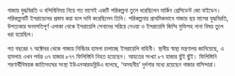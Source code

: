 গাজায় যুদ্ধবিরতি ও বন্দিবিনিময় নিয়ে গত মাসেই একটি পরিকল্পনা তুলে ধরেছিলেন মার্কিন প্রেসিডেন্ট জো বাইডেন। পরিকল্পনাটি ইসরায়েলের প্রস্তাব করা বলে দাবি করেছিলেন তিনি। পরিকল্পনায় প্রাথমিকভাবে গাজায় ছয় মাসের যুদ্ধবিরতি, উপত্যকার ঘনবসতিপূর্ণ এলাকা থেকে ইসরায়েলি সেনাদের সরিয়ে নেওয়া ও ইসরায়েলি জিম্মি মুক্তিসহ নানা বিষয় তুলে ধরা হয়েছিল।

গত বছরের ৭ অক্টোবর থেকে গাজায় নির্বিচার হামলা চালাচ্ছে ইসরায়েলি বাহিনী। স্থানীয় স্বাস্থ্য মন্ত্রণালয় জানিয়েছে, এ হামলায় এখন পর্যন্ত ৩৭ হাজার ৮৭৭ ফিলিস্তিনি নিহত হয়েছেন। আহতের সংখ্যা ৮৭ হাজার ছুঁই ছুঁই। ফিলিস্তিনি শরণার্থীবিষয়ক জাতিসংঘের সংস্থা ইউএনআরডব্লিউএ বলেছে, ‘অসহনীয়’ দুর্দশার মধ্যে রয়েছেন গাজার বাসিন্দারা।
